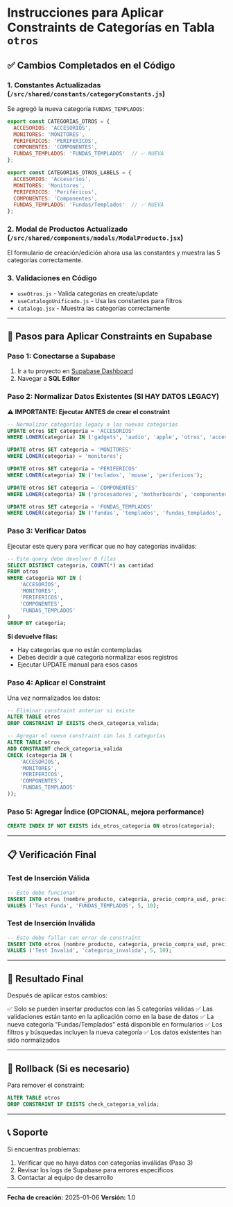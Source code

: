 # Instrucciones para Aplicar Constraints de Categorías en Tabla `otros`

## ✅ Cambios Completados en el Código

### 1. **Constantes Actualizadas** (`/src/shared/constants/categoryConstants.js`)
Se agregó la nueva categoría `FUNDAS_TEMPLADOS`:

```javascript
export const CATEGORIAS_OTROS = {
  ACCESORIOS: 'ACCESORIOS',
  MONITORES: 'MONITORES',
  PERIFERICOS: 'PERIFERICOS',
  COMPONENTES: 'COMPONENTES',
  FUNDAS_TEMPLADOS: 'FUNDAS_TEMPLADOS'  // ✅ NUEVA
};

export const CATEGORIAS_OTROS_LABELS = {
  ACCESORIOS: 'Accesorios',
  MONITORES: 'Monitores',
  PERIFERICOS: 'Periféricos',
  COMPONENTES: 'Componentes',
  FUNDAS_TEMPLADOS: 'Fundas/Templados'  // ✅ NUEVA
};
```

### 2. **Modal de Productos Actualizado** (`/src/shared/components/modals/ModalProducto.jsx`)
El formulario de creación/edición ahora usa las constantes y muestra las 5 categorías correctamente.

### 3. **Validaciones en Código**
- `useOtros.js` - Valida categorías en create/update
- `useCatalogoUnificado.js` - Usa las constantes para filtros
- `Catalogo.jsx` - Muestra las categorías correctamente

---

## 🔧 Pasos para Aplicar Constraints en Supabase

### Paso 1: Conectarse a Supabase
1. Ir a tu proyecto en [Supabase Dashboard](https://app.supabase.com)
2. Navegar a **SQL Editor**

### Paso 2: Normalizar Datos Existentes (SI HAY DATOS LEGACY)
**⚠️ IMPORTANTE: Ejecutar ANTES de crear el constraint**

```sql
-- Normalizar categorías legacy a las nuevas categorías
UPDATE otros SET categoria = 'ACCESORIOS'
WHERE LOWER(categoria) IN ('gadgets', 'audio', 'apple', 'otros', 'accesorios');

UPDATE otros SET categoria = 'MONITORES'
WHERE LOWER(categoria) = 'monitores';

UPDATE otros SET categoria = 'PERIFERICOS'
WHERE LOWER(categoria) IN ('teclados', 'mouse', 'perifericos');

UPDATE otros SET categoria = 'COMPONENTES'
WHERE LOWER(categoria) IN ('procesadores', 'motherboards', 'componentes');

UPDATE otros SET categoria = 'FUNDAS_TEMPLADOS'
WHERE LOWER(categoria) IN ('fundas', 'templados', 'fundas_templados', 'fundas/templados');
```

### Paso 3: Verificar Datos
Ejecutar este query para verificar que no hay categorías inválidas:

```sql
-- Este query debe devolver 0 filas
SELECT DISTINCT categoria, COUNT(*) as cantidad
FROM otros
WHERE categoria NOT IN (
    'ACCESORIOS',
    'MONITORES',
    'PERIFERICOS',
    'COMPONENTES',
    'FUNDAS_TEMPLADOS'
)
GROUP BY categoria;
```

**Si devuelve filas:**
- Hay categorías que no están contempladas
- Debes decidir a qué categoría normalizar esos registros
- Ejecutar UPDATE manual para esos casos

### Paso 4: Aplicar el Constraint
Una vez normalizados los datos:

```sql
-- Eliminar constraint anterior si existe
ALTER TABLE otros
DROP CONSTRAINT IF EXISTS check_categoria_valida;

-- Agregar el nuevo constraint con las 5 categorías
ALTER TABLE otros
ADD CONSTRAINT check_categoria_valida
CHECK (categoria IN (
    'ACCESORIOS',
    'MONITORES',
    'PERIFERICOS',
    'COMPONENTES',
    'FUNDAS_TEMPLADOS'
));
```

### Paso 5: Agregar Índice (OPCIONAL, mejora performance)
```sql
CREATE INDEX IF NOT EXISTS idx_otros_categoria ON otros(categoria);
```

---

## 📋 Verificación Final

### Test de Inserción Válida
```sql
-- Esto debe funcionar
INSERT INTO otros (nombre_producto, categoria, precio_compra_usd, precio_venta_usd)
VALUES ('Test Funda', 'FUNDAS_TEMPLADOS', 5, 10);
```

### Test de Inserción Inválida
```sql
-- Esto debe fallar con error de constraint
INSERT INTO otros (nombre_producto, categoria, precio_compra_usd, precio_venta_usd)
VALUES ('Test Invalid', 'categoria_invalida', 5, 10);
```

---

## 🎯 Resultado Final

Después de aplicar estos cambios:

✅ Solo se pueden insertar productos con las 5 categorías válidas
✅ Las validaciones están tanto en la aplicación como en la base de datos
✅ La nueva categoría "Fundas/Templados" está disponible en formularios
✅ Los filtros y búsquedas incluyen la nueva categoría
✅ Los datos existentes han sido normalizados

---

## 🔄 Rollback (Si es necesario)

Para remover el constraint:

```sql
ALTER TABLE otros
DROP CONSTRAINT IF EXISTS check_categoria_valida;
```

---

## 📞 Soporte

Si encuentras problemas:
1. Verificar que no haya datos con categorías inválidas (Paso 3)
2. Revisar los logs de Supabase para errores específicos
3. Contactar al equipo de desarrollo

---

**Fecha de creación:** 2025-01-06
**Versión:** 1.0
